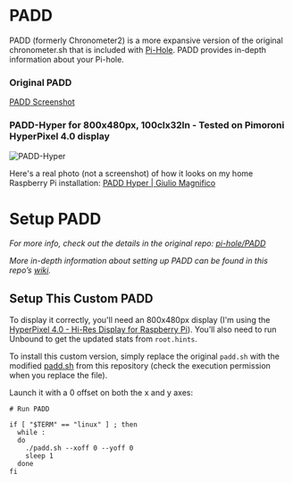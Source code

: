 # PADD

PADD (formerly Chronometer2) is a more expansive version of the original chronometer.sh that is included with [Pi-Hole](https://pi-hole.net). PADD provides in-depth information about your Pi-hole.

### Original PADD

[PADD Screenshot](https://pi-hole.github.io/graphics/Screenshots/padd.png)

### PADD-Hyper for 800x480px, 100clx32ln - Tested on Pimoroni HyperPixel 4.0 display

![PADD-Hyper](https://github.com/user-attachments/assets/6ae24843-9331-4e59-bb0d-51a084dc12dc)

Here's a real photo (not a screenshot) of how it looks on my home Raspberry Pi installation:  [PADD Hyper | Giulio Magnifico](https://giuliomagnifico.blog/post/2025-02-21-padd-hyper/)

# Setup PADD

*For more info, check out the details in the original repo: [pi-hole/PADD](https://github.com/pi-hole/PADD)*

*More in-depth information about setting up PADD can be found in this repo’s [wiki](https://github.com/pi-hole/PADD/wiki/Setup).*

## Setup This Custom PADD

To display it correctly, you'll need an 800x480px display (I'm using the [HyperPixel 4.0 - Hi-Res Display for Raspberry Pi](https://shop.pimoroni.com/products/hyperpixel-4?variant=12569485443155)). You’ll also need to run Unbound to get the updated stats from `root.hints`.

To install this custom version, simply replace the original `padd.sh` with the modified [padd.sh](https://github.com/giuliomagnifico/PADD/blob/master/padd.sh) from this repository  (check the execution permission when you replace the file).

Launch it with a 0 offset on both the x and y axes:


```
# Run PADD

if [ "$TERM" == "linux" ] ; then
  while :
  do
    ./padd.sh --xoff 0 --yoff 0
    sleep 1
  done
fi
```
